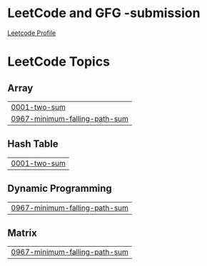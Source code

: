 # LeetCode and GFG -submission
<div><a href="https://leetcode.com/hh730/"> Leetcode Profile</a></div>

<!---LeetCode Topics Start-->
# LeetCode Topics
## Array
|  |
| ------- |
| [0001-two-sum](https://github.com/hh730/LeetCode-submission/tree/master/0001-two-sum) |
| [0967-minimum-falling-path-sum](https://github.com/hh730/LeetCode-submission/tree/master/0967-minimum-falling-path-sum) |
## Hash Table
|  |
| ------- |
| [0001-two-sum](https://github.com/hh730/LeetCode-submission/tree/master/0001-two-sum) |
## Dynamic Programming
|  |
| ------- |
| [0967-minimum-falling-path-sum](https://github.com/hh730/LeetCode-submission/tree/master/0967-minimum-falling-path-sum) |
## Matrix
|  |
| ------- |
| [0967-minimum-falling-path-sum](https://github.com/hh730/LeetCode-submission/tree/master/0967-minimum-falling-path-sum) |
<!---LeetCode Topics End-->